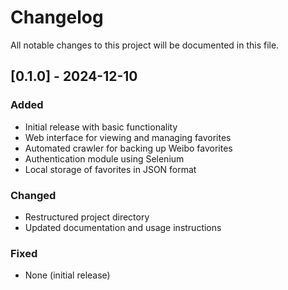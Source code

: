 # Changelog

All notable changes to this project will be documented in this file.

## [0.1.0] - 2024-12-10

### Added
- Initial release with basic functionality
- Web interface for viewing and managing favorites
- Automated crawler for backing up Weibo favorites
- Authentication module using Selenium
- Local storage of favorites in JSON format

### Changed
- Restructured project directory
- Updated documentation and usage instructions

### Fixed
- None (initial release)
